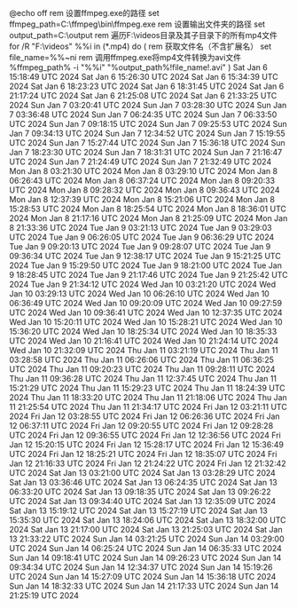 @echo off
rem 设置ffmpeg.exe的路径
set ffmpeg_path=C:\ffmpeg\bin\ffmpeg.exe
rem 设置输出文件夹的路径
set output_path=C:\output
rem 遍历F:\videos目录及其子目录下的所有mp4文件
for /R "F:\videos" %%i in (*.mp4) do (
    rem 获取文件名（不含扩展名）
    set file_name=%%~ni
    rem 调用ffmpeg.exe将mp4文件转换为avi文件
    %ffmpeg_path% -i "%%i" "%output_path%\!file_name!.avi"
)
Sat Jan  6 15:18:49 UTC 2024
Sat Jan  6 15:26:30 UTC 2024
Sat Jan  6 15:34:39 UTC 2024
Sat Jan  6 18:23:23 UTC 2024
Sat Jan  6 18:31:45 UTC 2024
Sat Jan  6 21:17:24 UTC 2024
Sat Jan  6 21:25:08 UTC 2024
Sat Jan  6 21:33:25 UTC 2024
Sun Jan  7 03:20:41 UTC 2024
Sun Jan  7 03:28:30 UTC 2024
Sun Jan  7 03:36:48 UTC 2024
Sun Jan  7 06:24:35 UTC 2024
Sun Jan  7 06:33:50 UTC 2024
Sun Jan  7 09:18:15 UTC 2024
Sun Jan  7 09:25:53 UTC 2024
Sun Jan  7 09:34:13 UTC 2024
Sun Jan  7 12:34:52 UTC 2024
Sun Jan  7 15:19:55 UTC 2024
Sun Jan  7 15:27:44 UTC 2024
Sun Jan  7 15:36:18 UTC 2024
Sun Jan  7 18:23:30 UTC 2024
Sun Jan  7 18:31:31 UTC 2024
Sun Jan  7 21:16:47 UTC 2024
Sun Jan  7 21:24:49 UTC 2024
Sun Jan  7 21:32:49 UTC 2024
Mon Jan  8 03:21:30 UTC 2024
Mon Jan  8 03:29:10 UTC 2024
Mon Jan  8 06:26:43 UTC 2024
Mon Jan  8 06:37:24 UTC 2024
Mon Jan  8 09:20:33 UTC 2024
Mon Jan  8 09:28:32 UTC 2024
Mon Jan  8 09:36:43 UTC 2024
Mon Jan  8 12:37:39 UTC 2024
Mon Jan  8 15:21:06 UTC 2024
Mon Jan  8 15:28:53 UTC 2024
Mon Jan  8 18:25:54 UTC 2024
Mon Jan  8 18:36:01 UTC 2024
Mon Jan  8 21:17:16 UTC 2024
Mon Jan  8 21:25:09 UTC 2024
Mon Jan  8 21:33:36 UTC 2024
Tue Jan  9 03:21:13 UTC 2024
Tue Jan  9 03:29:03 UTC 2024
Tue Jan  9 06:26:05 UTC 2024
Tue Jan  9 06:36:29 UTC 2024
Tue Jan  9 09:20:13 UTC 2024
Tue Jan  9 09:28:07 UTC 2024
Tue Jan  9 09:36:34 UTC 2024
Tue Jan  9 12:38:17 UTC 2024
Tue Jan  9 15:21:25 UTC 2024
Tue Jan  9 15:29:50 UTC 2024
Tue Jan  9 18:21:00 UTC 2024
Tue Jan  9 18:28:45 UTC 2024
Tue Jan  9 21:17:46 UTC 2024
Tue Jan  9 21:25:42 UTC 2024
Tue Jan  9 21:34:12 UTC 2024
Wed Jan 10 03:21:20 UTC 2024
Wed Jan 10 03:29:13 UTC 2024
Wed Jan 10 06:26:10 UTC 2024
Wed Jan 10 06:36:49 UTC 2024
Wed Jan 10 09:20:09 UTC 2024
Wed Jan 10 09:27:59 UTC 2024
Wed Jan 10 09:36:41 UTC 2024
Wed Jan 10 12:37:35 UTC 2024
Wed Jan 10 15:20:11 UTC 2024
Wed Jan 10 15:28:21 UTC 2024
Wed Jan 10 15:36:20 UTC 2024
Wed Jan 10 18:25:34 UTC 2024
Wed Jan 10 18:35:33 UTC 2024
Wed Jan 10 21:16:41 UTC 2024
Wed Jan 10 21:24:14 UTC 2024
Wed Jan 10 21:32:09 UTC 2024
Thu Jan 11 03:21:19 UTC 2024
Thu Jan 11 03:28:58 UTC 2024
Thu Jan 11 06:26:06 UTC 2024
Thu Jan 11 06:36:25 UTC 2024
Thu Jan 11 09:20:23 UTC 2024
Thu Jan 11 09:28:11 UTC 2024
Thu Jan 11 09:36:28 UTC 2024
Thu Jan 11 12:37:45 UTC 2024
Thu Jan 11 15:21:29 UTC 2024
Thu Jan 11 15:29:23 UTC 2024
Thu Jan 11 18:24:39 UTC 2024
Thu Jan 11 18:33:20 UTC 2024
Thu Jan 11 21:18:06 UTC 2024
Thu Jan 11 21:25:54 UTC 2024
Thu Jan 11 21:34:17 UTC 2024
Fri Jan 12 03:21:11 UTC 2024
Fri Jan 12 03:28:55 UTC 2024
Fri Jan 12 06:26:36 UTC 2024
Fri Jan 12 06:37:11 UTC 2024
Fri Jan 12 09:20:55 UTC 2024
Fri Jan 12 09:28:28 UTC 2024
Fri Jan 12 09:36:55 UTC 2024
Fri Jan 12 12:36:56 UTC 2024
Fri Jan 12 15:20:15 UTC 2024
Fri Jan 12 15:28:17 UTC 2024
Fri Jan 12 15:36:49 UTC 2024
Fri Jan 12 18:25:21 UTC 2024
Fri Jan 12 18:35:07 UTC 2024
Fri Jan 12 21:16:33 UTC 2024
Fri Jan 12 21:24:22 UTC 2024
Fri Jan 12 21:32:42 UTC 2024
Sat Jan 13 03:21:00 UTC 2024
Sat Jan 13 03:28:29 UTC 2024
Sat Jan 13 03:36:46 UTC 2024
Sat Jan 13 06:24:35 UTC 2024
Sat Jan 13 06:33:20 UTC 2024
Sat Jan 13 09:18:35 UTC 2024
Sat Jan 13 09:26:22 UTC 2024
Sat Jan 13 09:34:40 UTC 2024
Sat Jan 13 12:35:09 UTC 2024
Sat Jan 13 15:19:12 UTC 2024
Sat Jan 13 15:27:19 UTC 2024
Sat Jan 13 15:35:30 UTC 2024
Sat Jan 13 18:24:06 UTC 2024
Sat Jan 13 18:32:00 UTC 2024
Sat Jan 13 21:17:00 UTC 2024
Sat Jan 13 21:25:03 UTC 2024
Sat Jan 13 21:33:22 UTC 2024
Sun Jan 14 03:21:25 UTC 2024
Sun Jan 14 03:29:00 UTC 2024
Sun Jan 14 06:25:24 UTC 2024
Sun Jan 14 06:35:33 UTC 2024
Sun Jan 14 09:18:41 UTC 2024
Sun Jan 14 09:26:23 UTC 2024
Sun Jan 14 09:34:34 UTC 2024
Sun Jan 14 12:34:37 UTC 2024
Sun Jan 14 15:19:26 UTC 2024
Sun Jan 14 15:27:09 UTC 2024
Sun Jan 14 15:36:18 UTC 2024
Sun Jan 14 18:32:33 UTC 2024
Sun Jan 14 21:17:33 UTC 2024
Sun Jan 14 21:25:19 UTC 2024
